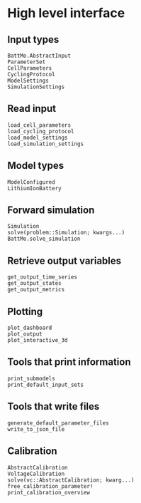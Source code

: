 # High level interface


## Input types

```@docs
BattMo.AbstractInput
ParameterSet
CellParameters
CyclingProtocol
ModelSettings
SimulationSettings
```

## Read input

```@docs
load_cell_parameters
load_cycling_protocol
load_model_settings
load_simulation_settings
```

## Model types

```@docs
ModelConfigured
LithiumIonBattery
```

## Forward simulation

```@docs
Simulation
solve(problem::Simulation; kwargs...)
BattMo.solve_simulation
```
## Retrieve output variables
```@docs
get_output_time_series
get_output_states
get_output_metrics
```

## Plotting
```@docs
plot_dashboard
plot_output
plot_interactive_3d
```

## Tools that print information
```@docs
print_submodels
print_default_input_sets
```

## Tools that write files
```@docs
generate_default_parameter_files
write_to_json_file
```

## Calibration

```@docs
AbstractCalibration
VoltageCalibration
solve(vc::AbstractCalibration; kwarg...)
free_calibration_parameter!
print_calibration_overview
```